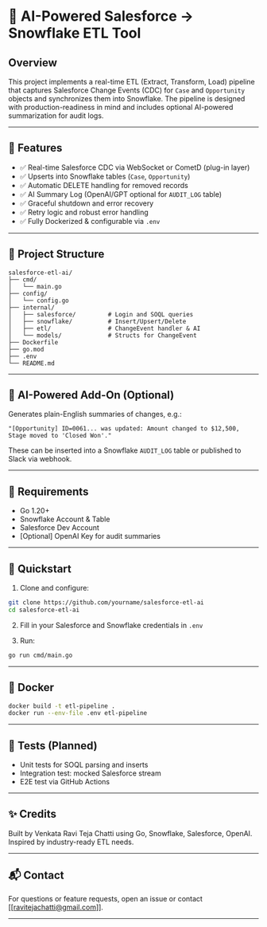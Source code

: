 # 🚀 AI-Powered Salesforce → Snowflake ETL Tool

## Overview

This project implements a real-time ETL (Extract, Transform, Load) pipeline that captures Salesforce Change Events (CDC) for `Case` and `Opportunity` objects and synchronizes them into Snowflake. The pipeline is designed with production-readiness in mind and includes optional AI-powered summarization for audit logs.

---

## 🔧 Features

* ✅ Real-time Salesforce CDC via WebSocket or CometD (plug-in layer)
* ✅ Upserts into Snowflake tables (`Case`, `Opportunity`)
* ✅ Automatic DELETE handling for removed records
* ✅ AI Summary Log (OpenAI/GPT optional for `AUDIT_LOG` table)
* ✅ Graceful shutdown and error recovery
* ✅ Retry logic and robust error handling
* ✅ Fully Dockerized & configurable via `.env`

---

## 📁 Project Structure

```
salesforce-etl-ai/
├── cmd/
│   └── main.go
├── config/
│   └── config.go
├── internal/
│   ├── salesforce/         # Login and SOQL queries
│   ├── snowflake/          # Insert/Upsert/Delete
│   ├── etl/                # ChangeEvent handler & AI
│   └── models/             # Structs for ChangeEvent
├── Dockerfile
├── go.mod
├── .env
└── README.md
```

---

## 🧠 AI-Powered Add-On (Optional)

Generates plain-English summaries of changes, e.g.:

```
"[Opportunity] ID=0061... was updated: Amount changed to $12,500, Stage moved to 'Closed Won'."
```

These can be inserted into a Snowflake `AUDIT_LOG` table or published to Slack via webhook.

---

## 🔧 Requirements

* Go 1.20+
* Snowflake Account & Table
* Salesforce Dev Account
* \[Optional] OpenAI Key for audit summaries

---

## 🚀 Quickstart

1. Clone and configure:

```bash
git clone https://github.com/yourname/salesforce-etl-ai
cd salesforce-etl-ai
```

2. Fill in your Salesforce and Snowflake credentials in `.env`

3. Run:

```bash
go run cmd/main.go
```

---

## 🐳 Docker

```bash
docker build -t etl-pipeline .
docker run --env-file .env etl-pipeline
```

---

## 🧪 Tests (Planned)

* Unit tests for SOQL parsing and inserts
* Integration test: mocked Salesforce stream
* E2E test via GitHub Actions

---

## ✨ Credits

Built by Venkata Ravi Teja Chatti using Go, Snowflake, Salesforce, OpenAI. Inspired by industry-ready ETL needs.

---

## 📬 Contact

For questions or feature requests, open an issue or contact \[[ravitejachatti@gmail.com]].

---


